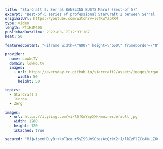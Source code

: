 ```yaml
---
title: "StarCraft 2: Serral BANELING BUSTS Maru! (Best-of-5)"
excerpt: "Best-of-5 series of professional StarCraft 2 between Serral (Zerg) and Maru (Terran). These two are considered the best players in StarCraft 2 currently.  Swarm Host Mutalisk in Bronze League: https://youtu.be/Y4S6yaWWmJg  Support my work on Patreon: https://www.patreon.com/lowkotv Become a YouTube member:"
originalUrl: https://youtube.com/watch?v=l0fKwYapXXM
type: video
length: PT1H2M40S
publishedDateTime: 2022-03-17T12:37:16Z
heat: 50

featuredContent: "<iframe width=\"800\" height=\"500\" frameborder=\"0\" src=\"https://www.youtube.com/embed/l0fKwYapXXM\" allow=\"accelerometer; autoplay; encrypted-media; gyroscope; picture-in-picture\" allowfullscreen></iframe>"

provider:
  name: LowkoTV
  domain: lowko.tv
  images:
    - url: https://everyday-cc.github.io/starcraft2/assets/images/organizations/lowko.tv-50x50.jpg
      width: 50
      height: 50

topics:
  - StarCraft 2
  - Terran
  - Zerg

images:
  - url: https://i.ytimg.com/vi/l0fKwYapXXM/maxresdefault.jpg
    width: 1280
    height: 720
    isCached: true

secured: "MJjwisxnHDuyB++koTQcqur5yISSUmSOcezAtQrkX2+J/lkZzPlZCcAHuLZ6CBZEbwpQGAgWlL/Bvn/POObGZVSjzf+Yz36mXVtP59rz/hqIYrtU0AKbIBI/SAUC8Ky4FkEGAqHTceqWQyJ5d3BJ4vt5XmAvJ/VdXVypZuENA8cU5tD7aggMTyKliQ7h1nGT74/KeNsFU0Bgf59w6tIQoxBw090gysmVG+cd189TCshgEFHDJSm/pauXyilhber0eqbPMCdcCRSnUxFAz5wpwDUA2MvnDpB/joAj/etPStUtIoWGjk3nfDxNb4eMbH4TSneGbjMTVCKzD7ZgumDW5dPKul68MruV+JxHNiM4A8MT+qcu74BBkgMZCFrPTR82AicCC1tpoDXcjFSVOMppZXM0yeiu++DMM+x0I9G/auHUfa8ZysTFaiFEE2gln8KD;NX/xAc+jTWZYKrVqMF+sPQ=="
---
```


